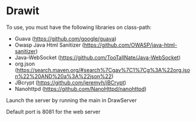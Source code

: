 # Drawit
To use, you must have the following libraries on class-path:
* Guava (https://github.com/google/guava)
* Owasp Java Html Sanitizer (https://github.com/OWASP/java-html-sanitizer)
* Java-WebSocket (https://github.com/TooTallNate/Java-WebSocket)
* org.json (https://search.maven.org/#search%7Cgav%7C1%7Cg%3A%22org.json%22%20AND%20a%3A%22json%22)
* JBcrypt (https://github.com/jeremyh/jBCrypt)
* Nanohttpd (https://github.com/NanoHttpd/nanohttpd)

Launch the server by running the main in DrawServer

Default port is 8081 for the web server
